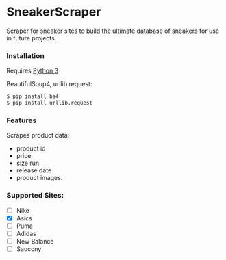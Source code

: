 # SneakerScraper

Scraper for sneaker sites to build the ultimate database of sneakers for use in future projects.


### Installation

Requires [Python 3](https://www.python.org/downloads/)

BeautifulSoup4, urllib.request:

```sh
$ pip install bs4
$ pip install urllib.request
```

### Features
Scrapes product data:
* product id
* price
* size run
* release date
* product images. 


### Supported Sites:
- [ ] Nike
- [x] Asics
- [ ] Puma
- [ ] Adidas
- [ ] New Balance
- [ ] Saucony
